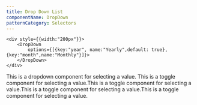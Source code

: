 ```yaml
---
title: Drop Down List
componentName: DropDown
patternCategory: Selectors
---
```


```
<div style={{width:"200px"}}>
	<DropDown 
		options={[{key:"year", name:"Yearly",default: true}, {key:"month",name:"Monthly"}]}>
	</DropDown>
</div>
```

This is a dropdown component for selecting a value. This is a toggle component for selecting a value.This is a toggle component for selecting a value.This is a toggle component for selecting a value.This is a toggle component for selecting a value.